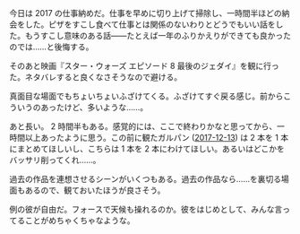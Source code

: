 今日は 2017 の仕事納めだ。仕事を早めに切り上げて掃除し、一時間半ほどの納会をした。ピザをすこし食べて仕事とは関係のないわりとどうでもいい話をした。もうすこし意味のある話――たとえば一年のふりかえりができても良かったのでは……と後悔する。

そのあと映画『スター・ウォーズ エピソード 8 最後のジェダイ』を観に行った。ネタバレすると良くなさそうなので避ける。

真面目な場面でもちょいちょいふざけてくる。ふざけてすぐ戻る感じ。前からこういうのあったけど、多いような……。

あと長い。 2 時間半もある。感覚的には、ここで終わりかなと思ってから、一時間以上あったように思う。この前に観たガルパン ([2017-12-13][]) は 2 本を 1 本にまとめてほしいし、こちらは 1 本を 2 本にわけてほしい。あるいはどこかをバッサリ削ってくれ……。

過去の作品を連想させるシーンがいくつもある。過去の作品なら……を裏切る場面もあるので、観ておいたほうが良さそう。

例の彼が自由だ。フォースで天候も操れるのか。彼をはじめとして、みんな言ってることがめちゃくちゃなような。

[2017-12-13]: https://blog.bouzuya.net/2017/12/13/
